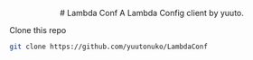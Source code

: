<p align="center">
# Lambda Conf
A Lambda Config client by yuuto.

Clone this repo
```sh
git clone https://github.com/yuutonuko/LambdaConf
```
</p>
